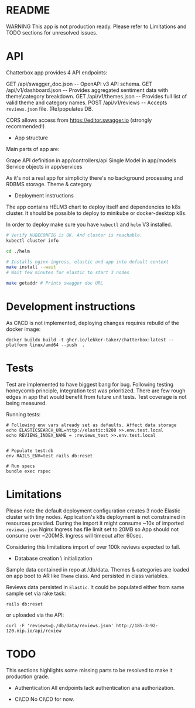# README

WARNING This app is not production ready.
Please refer to Limitations and TODO sections for unresolved issues.

# API

Chatterbox app provides 4 API endpoints:

GET /api/swagger_doc.json  -- OpenAPI v3 API schema.
GET /api/v1/dashboard.json -- Provides aggregated sentiment data with theme\category breakdown.
GET /api/v1/themes.json -- Provides full list of valid theme and category names.
POST /api/v1/reviews  -- Accepts `reviews.json` file. (Re)populates DB.

CORS allows access from https://editor.swagger.io (strongly recommended!)

* App structure

Main parts of app are:

Grape API definition in app/controllers/api
Single Model in app/models
Service objects in app/services

As it's not a real app for simplicity there's no background processing and RDBMS storage. Theme & category 

* Deployment instructions

The app contains HELM3 chart to deploy itself and dependencies to k8s cluster.
It should be possible to deploy to minikube or docker-desktop k8s. 

In order to deploy make sure you have `kubectl` and `helm` V3 installed.

```bash
# Verify KUBECONFIG is OK. And cluster is reachable.  
kubectl cluster info

cd ./helm

# Installs nginx-ingress, elastic and app into default context
make install --wait 
# Wait few minutes for elastic to start 3 nodes

make getaddr # Prints swagger doc URL
```

# Development instructions

As CI\CD is not implemented, deploying changes requires rebuild of the docker image:

```
docker buildx build -t ghcr.io/lekker-taker/chatterbox:latest --platform linux/amd64 --push  .
```

# Tests

Test are implemented to have biggest bang for bug. Following testing honeycomb principle, integration test was prioritized.
There are few rough edges in app that would benefit from future unit tests. Test coverage is not being measured.

Running tests:

```
# Following env vars already set as defaults. Affect data storage
echo ELASTICSEARCH_URL=http://elastic:9200 >>.env.test.local
echo REVIEWS_INDEX_NAME = :reviews_test >>.env.test.local


# Populate test:db
env RAILS_ENV=test rails db:reset

# Run specs
bundle exec rspec
```

# Limitations

Please note the default deployment configuration creates 3 node Elastic cluster with tiny nodes.
Application's k8s deployment is not constrained in resources provided.
During the import it might consume ~10x of imported `reviews.json`
Nginx Ingress has file limit set to 20MB so App should not consume over ~200MB.
Ingress will timeout after 60sec.

Considering this limitations import of over 100k reviews expected to fail.

* Database creation \ initialization

Sample data contained in repo at /db/data.
Themes & categories are loaded on app boot to AR like `Theme` class. And persisted in class variables.

Reviews data persisted in `Elastic`. It could be populated  either from same sample set via rake task:

`rails db:reset`

or uploaded via the API:

`curl -F 'reviews=@./db/data/reviews.json' http://185-3-92-120.nip.io/api/review`

# TODO
This sections highlights some missing parts to be resolved to make it production grade.

* Authentication
All endpoints lack authentication ana authorization.

* CI\CD
No CI\CD for now.
